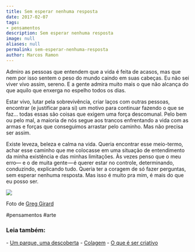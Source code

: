 ```yaml
---
title: Sem esperar nenhuma resposta
date: 2017-02-07
tags:
- pensamentos
description: Sem esperar nenhuma resposta
image: null
aliases: null
permalink: sem-esperar-nenhuma-resposta
author: Marcos Ramon
---
```

Admiro as pessoas que entendem que a vida é feita de acasos, mas que nem por isso sentem o peso do mundo caindo em suas cabeças. Eu não sei viver vivo assim, sereno. E a gente admira muito mais o que não alcança do que aquilo que enxerga no espelho todos os dias.

Estar vivo, lutar pela sobrevivência, criar laços com outras pessoas, encontrar (e justificar para si) um motivo para continuar fazendo o que se faz… todas essas são coisas que exigem uma força descomunal. Pelo bem ou pelo mal, a maioria de nós segue aos trancos enfrentando a vida com as armas e forças que conseguimos arrastar pelo caminho. Mas não precisa ser assim.

Existe leveza, beleza e calma na vida. Queria encontrar esse meio-termo, achar esse caminho que me colocasse em uma situação de entendimento da minha existência e das minhas limitações. Às vezes penso que o meu erro— e o de muita gente — é querer estar no controle, determinando, conduzindo, explicando tudo. Queria ter a coragem de só fazer perguntas, sem esperar nenhuma resposta. Mas isso é muito pra mim, é mais do que eu posso ser.

<img src="/assets/img/sem-esperar-nenhuma resposta-medium.jpeg">

Foto de [Greg Girard](http://www.greggirard.com/)


#pensamentos #arte

<h3>Leia também:</h3>
- <a href="/um-parque-uma-descoberta">Um parque, uma descoberta</a>
- <a href="/colagem">Colagem</a>
- <a href="/o-que-e-ser-criativo">O que é ser criativo</a>
